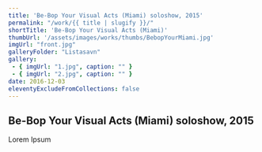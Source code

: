 ```yaml
---
title: 'Be-Bop Your Visual Acts (Miami) soloshow, 2015'
permalink: "/work/{{ title | slugify }}/"
shortTitle: 'Be-Bop Your Visual Acts (Miami)'
thumbUrl: '/assets/images/works/thumbs/BebopYourMiami.jpg'
imgUrl: "front.jpg"
galleryFolder: "Listasavn"
gallery:
 - { imgUrl: "1.jpg", caption: "" }
 - { imgUrl: "2.jpg", caption: "" }
date: 2016-12-03
eleventyExcludeFromCollections: false
---
```



<div class="Grid Grid--gutters Grid--full large-Grid--fit">
  <div class="Grid-cell">
    <div class='headerGroup'>
      <h2>Be-Bop Your Visual Acts (Miami) soloshow, 2015</h2>
      <p>Lorem Ipsum</p>
    </div>
  </div>
</div>